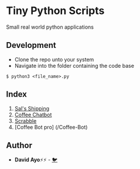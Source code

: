 # Tiny Python Scripts
Small real world python applications

## Development
* Clone the repo unto your system
* Navigate into the folder containing the code base

```
$ python3 <file_name>.py
```

## Index
1. [Sal's Shipping](/Sals-Shipping.py)
2. [Coffee Chatbot](/Coffee-Chatbot.py)
3. [Scrabble](/Scrabble.py)
4. [Coffee Bot pro] (/Coffee-Bot)

## Author
* **David Ayo**⚡⚡ - [🐦](https://twitter.com/dqve__)
